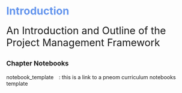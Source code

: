 # <span style="color:cornflowerblue;">Introduction</span>


<span style="font-size:20pt">An Introduction and Outline of the Project Management Framework</span>



## <span style="font-size:smaller;">Chapter Notebooks</span>

notebook_template  [<i class="fa-solid fa-arrow-circle-right" style="margin-left:10px;color:teal;"></i>](notebooks/notebook-template)
: this is a link to a pneom curriculum notebooks template
